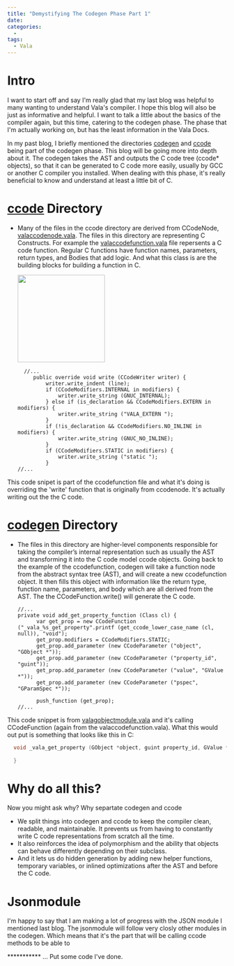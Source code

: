 ```yaml
---
title: "Demystifying The Codegen Phase Part 1"
date: 
categories:
  - 
tags:
  - Vala
---
```


# Intro

I want to start off and say I'm really glad that my last blog was helpful to many wanting to understand Vala's compiler. I hope this blog will also be just as informative and helpful. I want to talk a little about the basics of the compiler again, but this time, catering to the codegen phase. The phase that I'm actually working on, but has the least information in the Vala Docs.

In my past blog, I briefly mentioned the directories [codegen][codegen] and [ccode][ccode] being part of the codegen phase. This blog will be going more into depth about it. The codegen takes the AST and outputs the C code tree (ccode* objects), so that it can be generated to C code more easily, usually by GCC or another C compiler you installed. When dealing with this phase, it's really beneficial to know and understand at least a little bit of C.


# [ccode][ccode] Directory
* Many of the files in the ccode directory are derived from CCodeNode, [valaccodenode.vala][valaccodenode.vala].
The files in this directory are representing C Constructs. For example the [valaccodefunction.vala][valaccodefunction.vala] file repersents a C code function. Regular C functions have function names, parameters, return types, and Bodies that add logic. And what this class is are the building blocks for building a function in C.

  <img src="https://logicmojo.com/assets/dist/new_pages/images/Cfunction3.png" width="200">
  
   ``` vala
     //...
    	public override void write (CCodeWriter writer) {
    		writer.write_indent (line);
    		if (CCodeModifiers.INTERNAL in modifiers) {
    			writer.write_string (GNUC_INTERNAL);
    		} else if (is_declaration && CCodeModifiers.EXTERN in modifiers) {
    			writer.write_string ("VALA_EXTERN ");
    		}
    		if (!is_declaration && CCodeModifiers.NO_INLINE in modifiers) {
    			writer.write_string (GNUC_NO_INLINE);
    		}
    		if (CCodeModifiers.STATIC in modifiers) {
    			writer.write_string ("static ");
    		}
   //...
   ```
   
  
This code snipet is part of the ccodefunction file and what it's doing is overriding the 'write' function that is originally from ccodenode. It's actually writing out the the C code. 

# [codegen][codegen] Directory
* The files in this directory are higher-level components responsible for taking the compiler’s internal representation such as usually the AST and transforming it into the C code model ccode objects.
Going back to the example of the ccodefunction, codegen will take a function node from the abstract syntax tree (AST), and will create a new ccodefunction object. It then fills this object with information like the return type, function name, parameters, and body which are all derived from the AST. The the CCodeFunction.write() will generate the C code.

  ``` vala
  //...
  private void add_get_property_function (Class cl) {
  		var get_prop = new CCodeFunction ("_vala_%s_get_property".printf (get_ccode_lower_case_name (cl, null)), "void");
  		get_prop.modifiers = CCodeModifiers.STATIC;
  		get_prop.add_parameter (new CCodeParameter ("object", "GObject *"));
  		get_prop.add_parameter (new CCodeParameter ("property_id", "guint"));
  		get_prop.add_parameter (new CCodeParameter ("value", "GValue *"));
  		get_prop.add_parameter (new CCodeParameter ("pspec", "GParamSpec *"));
  
  		push_function (get_prop);
  //...
  ```
  
This code snippet is from [valagobjectmodule.vala][valagobjectmodule.vala] and it's calling CCodeFunction (again from the valaccodefunction.vala).  What this would out put is something that looks like this in C:

  ``` C
    void _vala_get_property (GObject *object, guint property_id, GValue *value, GParamSpec *pspec) {
        
    }
  ```

# Why do all this?

Now you might ask why? Why separtate codegen and ccode

* We split things into codegen and ccode to keep the compiler clean, readable, and maintainable. It prevents us from having to constantly write C code representations from scratch all the time. 
* It also reinforces the idea of polymorphism and the ability that objects can behave differently depending on their subclass.
* And it lets us do hidden generation by adding new helper functions, temporary variables, or inlined optimizations after the AST and before the C code.

# Jsonmodule
I'm happy to say that I am making a lot of progress with the JSON module I mentioned last blog. The jsonmodule will follow very closly other modules in the codegen. Which means that it's the part that will be calling ccode methods to be able to 

*********** ... Put some code I've done. 


[ccode]: https://gitlab.gnome.org/GNOME/vala/-/tree/main/ccode?ref_type=heads
[codegen]: https://gitlab.gnome.org/GNOME/vala/-/tree/main/codegen?ref_type=heads
[valaccodenode.vala]: https://gitlab.gnome.org/GNOME/vala/-/blob/main/ccode/valaccodenode.vala?ref_type=heads
[valagobjectmodule.vala]: https://gitlab.gnome.org/GNOME/vala/-/blob/main/codegen/valagobjectmodule.vala?ref_type=heads
[valaccodefunction.vala]: https://gitlab.gnome.org/GNOME/vala/-/blob/main/ccode/valaccodefunction.vala?ref_type=heads
